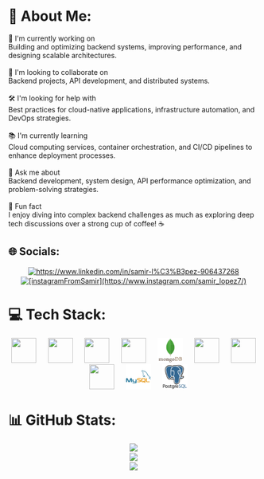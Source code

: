 # 💫 About Me:
🔧 I'm currently working on<br>Building and optimizing backend systems, improving performance, and designing scalable architectures.<br><br>🤝 I'm looking to collaborate on<br>Backend projects, API development, and distributed systems.<br><br>🛠️ I'm looking for help with<br>Best practices for cloud-native applications, infrastructure automation, and DevOps strategies.<br><br>📚 I'm currently learning<br>Cloud computing services, container orchestration, and CI/CD pipelines to enhance deployment processes.<br><br>💬 Ask me about<br>Backend development, system design, API performance optimization, and problem-solving strategies.<br><br>🎯 Fun fact<br>I enjoy diving into complex backend challenges as much as exploring deep tech discussions over a strong cup of coffee! ☕


## 🌐 Socials:
<p align="center">
  <a href="https://www.linkedin.com/in/samir-l%C3%B3pez-906437268" target="blank"><img align="center" src="https://raw.githubusercontent.com/rahuldkjain/github-profile-readme-generator/master/src/images/icons/Social/linked-in-alt.svg" alt="https://www.linkedin.com/in/samir-l%C3%B3pez-906437268" height="30" width="40" /></a>
 <a href="https://www.instagram.com/samir_lopez7/" target="blank"><img align="center" src="https://raw.githubusercontent.com/rahuldkjain/github-profile-readme-generator/master/src/images/icons/Social/instagram.svg" alt="[instagramFromSamir](https://www.instagram.com/samir_lopez7/)" height="30" width="40" /></a>
</p>

# 💻 Tech Stack:

<p align="center">
  <img src="https://cdn.jsdelivr.net/gh/devicons/devicon/icons/java/java-original.svg" width="50" height="50"/>
  &nbsp;&nbsp;&nbsp;&nbsp;
  <img src="https://www.vectorlogo.zone/logos/springio/springio-icon.svg" width="50" height="50"/>
  &nbsp;&nbsp;&nbsp;&nbsp;
  <img src="https://www.vectorlogo.zone/logos/docker/docker-tile.svg" width="50" height="50"/>
  &nbsp;&nbsp;&nbsp;&nbsp;
  <img src="https://cdn.jsdelivr.net/gh/devicons/devicon/icons/hibernate/hibernate-original-wordmark.svg" width="50" height="50"/>
  &nbsp;&nbsp;&nbsp;&nbsp;
  <img src="https://raw.githubusercontent.com/devicons/devicon/master/icons/mongodb/mongodb-original-wordmark.svg" width="50" height="50"/>
  &nbsp;&nbsp;&nbsp;&nbsp;
  <img src="https://cdn.jsdelivr.net/gh/devicons/devicon/icons/azure/azure-original.svg" width="50" height="50"/>
  &nbsp;&nbsp;&nbsp;&nbsp;
  <img src="https://cdn.jsdelivr.net/gh/devicons/devicon/icons/amazonwebservices/amazonwebservices-plain-wordmark.svg" width="50" height="50"/>
  &nbsp;&nbsp;&nbsp;&nbsp;
  <img src="https://www.vectorlogo.zone/logos/heroku/heroku-icon.svg" width="50" height="50"/>
  &nbsp;&nbsp;&nbsp;&nbsp;
  <img src="https://raw.githubusercontent.com/devicons/devicon/master/icons/mysql/mysql-original-wordmark.svg" width="50" height="50"/>
  &nbsp;&nbsp;&nbsp;&nbsp;
  <img src="https://raw.githubusercontent.com/devicons/devicon/master/icons/postgresql/postgresql-original-wordmark.svg" width="50" height="50"/>
</p>

# 📊 GitHub Stats:
<p align="center">
  <img src="https://github-readme-stats.vercel.app/api?username=lopezsDev&theme=dark&hide_border=true&include_all_commits=true&count_private=false"/><br/>
  <img src="https://nirzak-streak-stats.vercel.app/?user=lopezsDev&theme=dark&hide_border=true"/><br/>
  <img src="https://github-readme-stats.vercel.app/api/top-langs/?username=lopezsDev&theme=dark&hide_border=true&include_all_commits=true&count_private=false&layout=compact"/>
</p>
